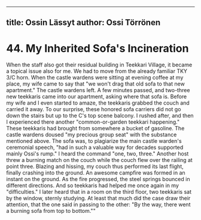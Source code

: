 
---
title: Ossin Lässyt
author: Ossi Törrönen
---

    
# 44. My Inherited Sofa's Incineration

When the staff also got their residual building in Teekkari Village, it became a topical issue also for me. We had to move from the already familiar TKY 3/C horn. When the castle wardens were sitting at evening coffee at my place, my wife came to say that "we won't drag that old sofa to that new apartment." The castle wardens left. A few minutes passed, and two-three new teekkaris came into our apartment, asking where that sofa is. Before my wife and I even started to amaze, the teekkaris grabbed the couch and carried it away. To our surprise, these honored sofa carriers did not go down the stairs but up to the C's top scene balcony. I rushed after, and then I experienced there another "common-or-garden teekkari happening." These teekkaris had brought from somewhere a bucket of gasoline. The castle wardens doused "my precious group seat" with the substance mentioned above. The sofa was, to plagiarize the main castle warden's ceremonial speech, "had in such a valuable way for decades supported mainly Ossi's rump." I heard the command "one, two, three." Another host threw a burning match on the couch while the couch flew over the railing at point three. Blazing and hissing, my couch thus performed its last flight, finally crashing into the ground. An awesome campfire was formed in an instant on the ground. As the fire progressed, the steel springs bounced in different directions. And so teekkaris had helped me once again in my "difficulties." I later heard that in a room on the third floor, two teekkaris sat by the window, sternly studying. At least that much did the case draw their attention, that the one said in passing to the other: "By the way, there went a burning sofa from top to bottom.""
